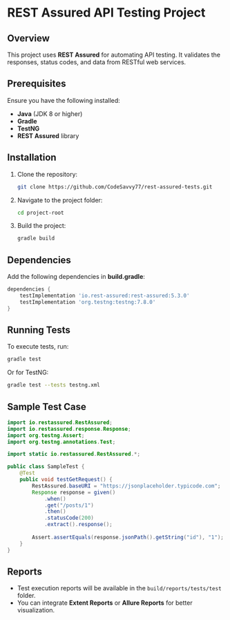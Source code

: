 # REST Assured API Testing Project

## Overview
This project uses **REST Assured** for automating API testing. It validates the responses, status codes, and data from RESTful web services.

## Prerequisites
Ensure you have the following installed:
- **Java** (JDK 8 or higher)
- **Gradle**
- **TestNG**
- **REST Assured** library

## Installation
1. Clone the repository:
   ```sh
   git clone https://github.com/CodeSavvy77/rest-assured-tests.git
   ```
2. Navigate to the project folder:
   ```sh
   cd project-root
   ```
3. Build the project:
   ```sh
   gradle build
   ```

## Dependencies
Add the following dependencies in **build.gradle**:
```gradle
dependencies {
    testImplementation 'io.rest-assured:rest-assured:5.3.0'
    testImplementation 'org.testng:testng:7.8.0'
}
```

## Running Tests
To execute tests, run:
```sh
gradle test
```
Or for TestNG:
```sh
gradle test --tests testng.xml
```

## Sample Test Case
```java
import io.restassured.RestAssured;
import io.restassured.response.Response;
import org.testng.Assert;
import org.testng.annotations.Test;

import static io.restassured.RestAssured.*;

public class SampleTest {
    @Test
    public void testGetRequest() {
        RestAssured.baseURI = "https://jsonplaceholder.typicode.com";
        Response response = given()
            .when()
            .get("/posts/1")
            .then()
            .statusCode(200)
            .extract().response();
        
        Assert.assertEquals(response.jsonPath().getString("id"), "1");
    }
}
```

## Reports
- Test execution reports will be available in the `build/reports/tests/test` folder.
- You can integrate **Extent Reports** or **Allure Reports** for better visualization.
